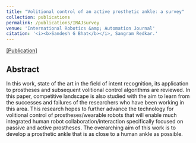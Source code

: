 ```yaml
---
title: "Volitional control of an active prosthetic ankle: a survey"
collection: publications
permalink: /publications/IRAJsurvey
venue: 'International Robotics &amp; Automation Journal'
citation: '<i><b>Sandesh G Bhat</b></i>, Sangram Redkar.'
---
```


[[Publication]](http://abenmu.github.io/files/IRATJ-04-00153.pdf)

## Abstract
In this work, state of the art in the field of intent recognition, its application to prostheses and subsequent volitional control algorithms are reviewed. In this paper, competitive landscape is also studied with the aim to learn from the successes and failures of the researchers who have been working in this area. This research hopes to further advance the technology for volitional control of prostheses/wearable robots that will enable much integrated human robot collaboration/interaction specifically focused on passive and active prostheses. The overarching aim of this work is to develop a prosthetic ankle that is as close to a human ankle as possible.
